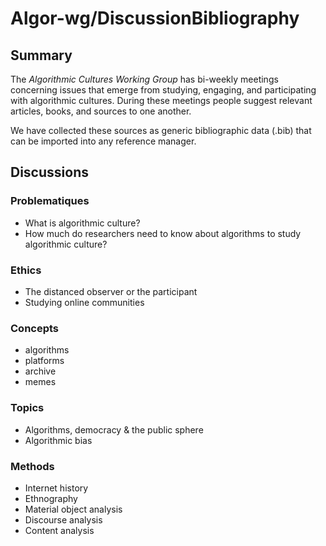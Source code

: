 # Algor-wg/DiscussionBibliography

## Summary
The _Algorithmic Cultures Working Group_ has bi-weekly meetings concerning issues that emerge from studying, engaging, and participating with algorithmic cultures. During these meetings people suggest relevant articles, books, and sources to one another.

We have collected these sources as generic bibliographic data (.bib) that can be imported into any reference manager.

## Discussions

### Problematiques
- What is algorithmic culture?
- How much do researchers need to know about algorithms to study algorithmic culture?

### Ethics
- The distanced observer or the participant
- Studying online communities

### Concepts
- algorithms
- platforms
- archive
- memes

### Topics
- Algorithms, democracy & the public sphere
- Algorithmic bias

### Methods
- Internet history
- Ethnography
- Material object analysis
- Discourse analysis
- Content analysis
